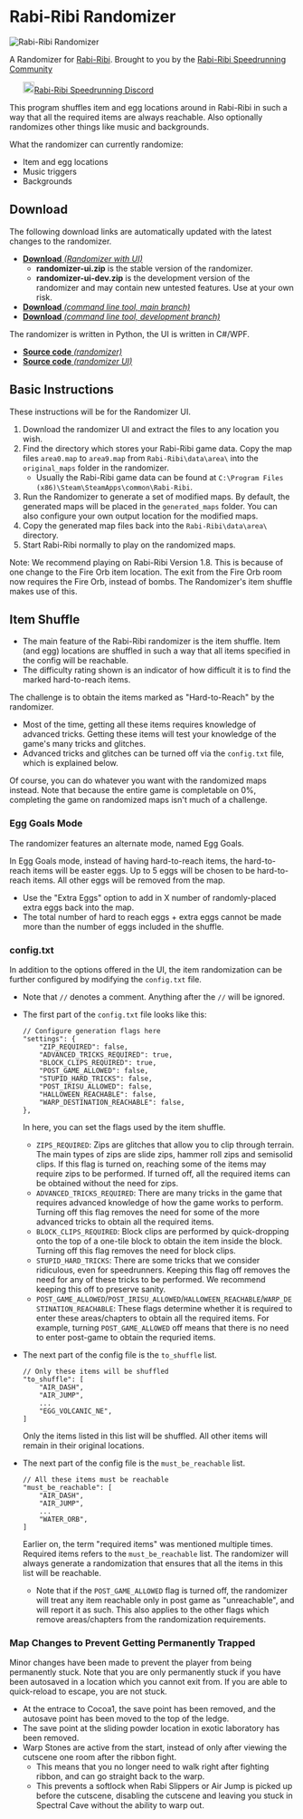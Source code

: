 # Rabi-Ribi Randomizer

![Rabi-Ribi Randomizer](https://user-images.githubusercontent.com/27341392/29525297-bc4087d8-86c4-11e7-8c1a-235de711994d.gif)

A Randomizer for [Rabi-Ribi](http://store.steampowered.com/app/400910/RabiRibi/). Brought to you by the [Rabi-Ribi Speedrunning Community](http://www.speedrun.com/rabiribi)

&nbsp;&nbsp;&nbsp;&nbsp;&nbsp;&nbsp;<a href="https://discord.gg/dDfpNAr"><img src="https://discordapp.com/assets/f8389ca1a741a115313bede9ac02e2c0.svg" height="20">Rabi-Ribi Speedrunning Discord</a>

This program shuffles item and egg locations around in Rabi-Ribi in such a way that all the required items are always reachable. Also optionally randomizes other things like music and backgrounds.

What the randomizer can currently randomize:
* Item and egg locations
* Music triggers
* Backgrounds

## Download
The following download links are automatically updated with the latest changes to the randomizer.
* [**Download** *(Randomizer with UI)*](https://ci.appveyor.com/project/wcko87/rabiribi-randomizer-ui-rc94b/build/artifacts)
   - **randomizer-ui.zip** is the stable version of the randomizer.
   - **randomizer-ui-dev.zip** is the development version of the randomizer and may contain new untested features. Use at your own risk.
* [**Download** *(command line tool, main branch)*](https://ci.appveyor.com/project/wcko87/rabiribi-randomizer/build/artifacts?branch=master)
* [**Download** *(command line tool, development branch)*](https://ci.appveyor.com/project/wcko87/rabiribi-randomizer/build/artifacts?branch=dev)


The randomizer is written in Python, the UI is written in C#/WPF.
* [**Source code** *(randomizer)*](https://github.com/wcko87/rabiribi-randomizer)
* [**Source code** *(randomizer UI)*](https://github.com/AzureHakua/rabiribi-randomizer-ui)

## Basic Instructions

These instructions will be for the Randomizer UI.
1. Download the randomizer UI and extract the files to any location you wish.
2. Find the directory which stores your Rabi-Ribi game data. Copy the map files `area0.map` to `area9.map` from `Rabi-Ribi\data\area\` into the `original_maps` folder in the randomizer.
    * Usually the Rabi-Ribi game data can be found at `C:\Program Files (x86)\Steam\SteamApps\common\Rabi-Ribi`.
3. Run the Randomizer to generate a set of modified maps. By default, the generated maps will be placed in the `generated_maps` folder. You can also configure your own output location for the modified maps.
4. Copy the generated map files back into the `Rabi-Ribi\data\area\` directory.
5. Start Rabi-Ribi normally to play on the randomized maps.

Note: We recommend playing on Rabi-Ribi Version 1.8. This is because of one change to the Fire Orb item location. The exit from the Fire Orb room now requires the Fire Orb, instead of bombs. The Randomizer's item shuffle makes use of this.

## Item Shuffle

* The main feature of the Rabi-Ribi randomizer is the item shuffle. Item (and egg) locations are shuffled in such a way that all items specified in the config will be reachable.
* The difficulty rating shown is an indicator of how difficult it is to find the marked hard-to-reach items.

The challenge is to obtain the items marked as "Hard-to-Reach" by the randomizer.
* Most of the time, getting all these items requires knowledge of advanced tricks. Getting these items will test your knowledge of the game's many tricks and glitches.
* Advanced tricks and glitches can be turned off via the `config.txt` file, which is explained below.

Of course, you can do whatever you want with the randomized maps instead. Note that because the entire game is completable on 0%, completing the game on randomized maps isn't much of a challenge.

### Egg Goals Mode

The randomizer features an alternate mode, named Egg Goals.

In Egg Goals mode, instead of having hard-to-reach items, the hard-to-reach items will be easter eggs. Up to 5 eggs will be chosen to be hard-to-reach items. All other eggs will be removed from the map.

* Use the "Extra Eggs" option to add in X number of randomly-placed extra eggs back into the map.
* The total number of hard to reach eggs + extra eggs cannot be made more than the number of eggs included in the shuffle.

### config.txt

In addition to the options offered in the UI, the item randomization can be further configured by modifying the `config.txt` file.
* Note that `//` denotes a comment. Anything after the `//` will be ignored.

* The first part of the `config.txt` file looks like this:
  ```
  // Configure generation flags here
  "settings": {
      "ZIP_REQUIRED": false,
      "ADVANCED_TRICKS_REQUIRED": true,
      "BLOCK_CLIPS_REQUIRED": true,
      "POST_GAME_ALLOWED": false,
      "STUPID_HARD_TRICKS": false,
      "POST_IRISU_ALLOWED": false,
      "HALLOWEEN_REACHABLE": false,
      "WARP_DESTINATION_REACHABLE": false,
  },
  ```
  In here, you can set the flags used by the item shuffle.
  * `ZIPS_REQUIRED`: Zips are glitches that allow you to clip through terrain. The main types of zips are slide zips, hammer roll zips and semisolid clips. If this flag is turned on, reaching some of the items may require zips to be performed. If turned off, all the required items can be obtained without the need for zips.
  * `ADVANCED_TRICKS_REQUIRED`: There are many tricks in the game that requires advanced knowledge of how the game works to perform. Turning off this flag removes the need for some of the more advanced tricks to obtain all the required items.
  * `BLOCK_CLIPS_REQUIRED`: Block clips are performed by quick-dropping onto the top of a one-tile block to obtain the item inside the block. Turning off this flag removes the need for block clips.
  * `STUPID_HARD_TRICKS`: There are some tricks that we consider ridiculous, even for speedrunners. Keeping this flag off removes the need for any of these tricks to be performed. We recommend keeping this off to preserve sanity.
  * `POST_GAME_ALLOWED`/`POST_IRISU_ALLOWED`/`HALLOWEEN_REACHABLE`/`WARP_DESTINATION_REACHABLE`: These flags determine whether it is required to enter these areas/chapters to obtain all the required items. For example, turning `POST_GAME_ALLOWED` off means that there is no need to enter post-game to obtain the requried items.

* The next part of the config file is the `to_shuffle` list.
  ```
  // Only these items will be shuffled
  "to_shuffle": [
      "AIR_DASH",
      "AIR_JUMP",
      ...
      "EGG_VOLCANIC_NE",
  ]
  ```
  Only the items listed in this list will be shuffled. All other items will remain in their original locations.

* The next part of the config file is the `must_be_reachable` list.
  ```
  // All these items must be reachable
  "must_be_reachable": [
      "AIR_DASH",
      "AIR_JUMP",
      ...
      "WATER_ORB",
  ]
  ```
  Earlier on, the term "required items" was mentioned multiple times. Required items refers to the `must_be_reachable` list. The randomizer will always generate a randomization that ensures that all the items in this list will be reachable.
  * Note that if the `POST_GAME_ALLOWED` flag is turned off, the randomizer will treat any item reachable only in post game as "unreachable", and will report it as such. This also applies to the other flags which remove areas/chapters from the randomization requirements.

### Map Changes to Prevent Getting Permanently Trapped
Minor changes have been made to prevent the player from being permanently stuck. Note that you are only permanently stuck if you have been autosaved in a location which you cannot exit from. If you are able to quick-reload to escape, you are not stuck.
* At the entrace to Cocoa1, the save point has been removed, and the autosave point has been moved to the top of the ledge.
* The save point at the sliding powder location in exotic laboratory has been removed.
* Warp Stones are active from the start, instead of only after viewing the cutscene one room after the ribbon fight.
  * This means that you no longer need to walk right after fighting ribbon, and can go straight back to the warp.
  * This prevents a softlock when Rabi Slippers or Air Jump is picked up before the cutscene, disabling the cutscene and leaving you stuck in Spectral Cave without the ability to warp out.

